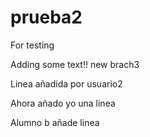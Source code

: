 # prueba2
For testing

Adding some text!! new brach3

Linea añadida por usuario2

Ahora añado yo una linea

Alumno b añade linea